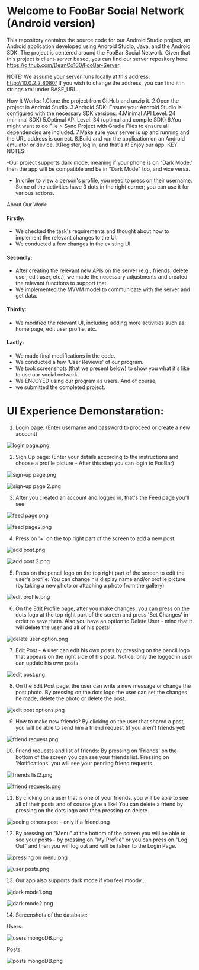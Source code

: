 # Welcome to FooBar Social Network (Android version)

This repository contains the source code for our Android Studio project,
an Android application developed using Android Studio, Java, and the Android SDK.
The project is centered around the FooBar Social Network. Given that this project is client-server based,
you can find our server repository here: https://github.com/DeanCo100/FooBar-Server.

NOTE: We assume your server runs locally at this address: http://10.0.2.2:8080/
If you wish to change the address, you can find it in strings.xml under BASE_URL.

How It Works:
1.Clone the project from GitHub and unzip it.
2.Open the project in Android Studio.
3.Android SDK: Ensure your Android Studio is configured with the necessary SDK versions:
4.Minimal API Level: 24 (minimal SDK)
5.Optimal API Level: 34 (optimal and compile SDK)
6.You might want to do File > Sync Project with Gradle Files to ensure all dependencies are included.
7.Make sure your server is up and running and the URL address is correct.
8.Build and run the application on an Android emulator or device.
9.Register, log in, and that's it! Enjoy our app.
KEY NOTES:

-Our project supports dark mode, meaning if your phone is on "Dark Mode,"
 then the app will be compatible and be in "Dark Mode" too, and vice versa.
- In order to view a person's profile, you need to press on their username.
  Some of the activities have 3 dots in the right corner; you can use it for various actions.
  
About Our Work:
#### Firstly:
- We checked the task's requirements and thought about how to implement the relevant changes to the UI.
- We conducted a few changes in the existing UI.

#### Secondly:
- After creating the relevant new APIs on the server (e.g., friends, delete user, edit user, etc.), we made the necessary adjustments and created the relevant functions to support that.
-  We implemented the MVVM model to communicate with the server and get data.

#### Thirdly:
- We modified the relevant UI, including adding more activities such as: home page, edit user profile, etc.

#### Lastly:
- We made final modifications in the code.
- We conducted a few 'User Reviews' of our program.
- We took screenshots (that we present below) to show you what it's like to use our social network.
- We ENJOYED using our program as users. And of course,
- we submitted the completed project.

# UI Experience Demonstaration:
1. Login page: (Enter username and password to proceed or create a new account)

![login page.png](screenshotsUI%2Flogin%20page.png)

2. Sign Up page: (Enter your details according to the instructions and choose a profile picture - After this step you can login to FooBar)
   
![sign-up page.png](screenshotsUI%2Fsign-up%20page.png)

![sign-up page 2.png](screenshotsUI%2Fsign-up%20page%202.png)

3. After you created an account and logged in, that's the Feed page you'll see:
   
![feed page.png](screenshotsUI%2Ffeed%20page.png)

![feed page2.png](screenshotsUI%2Ffeed%20page2.png)

4. Press on '+' on the top right part of the screen to add a new post:
   
![add post.png](screenshotsUI%2Fadd%20post.png)

![add post 2.png](screenshotsUI%2Fadd%20post%202.png)

5. Press on the pencil logo on the top right part of the screen to edit the user's profile:
   You can change his display name and/or profile picture (by taking a new photo or attaching a photo from the gallery)
   
![edit profile.png](screenshotsUI%2Fedit%20profile.png)

6. On the Edit Profile page, after you make changes, you can press on the dots logo at the top right part of the screen and press 'Set Changes' in order to save them.
   Also you have an option to Delete User - mind that it will delete the user and all of his posts!
   
![delete user option.png](screenshotsUI%2Fdelete%20user%20option.png)

7. Edit Post - A user can edit his own posts by pressing on the pencil logo that appears on the right side of his post.
   Notice: only the logged in user can update his own posts

![edit post.png](screenshotsUI%2Fedit%20post.png)

8. On the Edit Post page, the user can write a new message or change the post photo. 
   By pressing on the dots logo the user can set the changes he made, delete the photo or delete the post.

![edit post options.png](screenshotsUI%2Fedit%20post%20options.png)

9. How to make new friends? By clicking on the user that shared a post, you will be able to send him a friend request (if you aren't friends yet)

![friend request.png](screenshotsUI%2Ffriend%20request.png)

10. Friend requests and list of friends:
    By pressing on 'Friends' on the bottom of the screen you can see your friends list. 
    Pressing on 'Notifications' you will see your pending friend requests.

![friends list2.png](screenshotsUI%2Ffriends%20list2.png)

![friend requests.png](screenshotsUI%2Ffriend%20requests.png)

11. By clicking on a user that is one of your friends, you will be able to see all of their posts and of course give a like!
    You can delete a friend by pressing on the dots logo and then pressing on delete.

![seeing others post - only if a friend.png](screenshotsUI%2Fseeing%20others%20post%20-%20only%20if%20a%20friend.png)

12. By pressing on "Menu" at the bottom of the screen you will be able to see your posts - by pressing on "My Profile"
    or you can press on "Log Out" and then you will log out and will be taken to the Login Page.

![pressing on menu.png](screenshotsUI%2Fpressing%20on%20menu.png)

![user posts.png](screenshotsUI%2Fuser%20posts.png)

13. Our app also supports dark mode if you feel moody...

![dark mode1.png](screenshotsUI%2Fdark%20mode1.png)

![dark mode2.png](screenshotsUI%2Fdark%20mode2.png)

14. Screenshots of the database:

Users:

![users mongoDB.png](screenshotsUI%2Fusers%20mongoDB.png)

Posts:

![posts mongoDB.png](screenshotsUI%2Fposts%20mongoDB.png)
